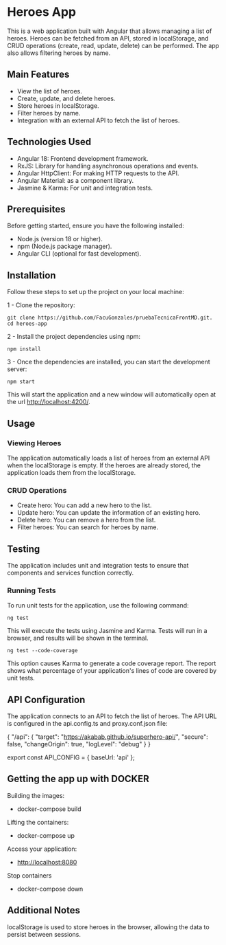 # Heroes App

This is a web application built with Angular that allows managing a list of heroes.
Heroes can be fetched from an API, stored in localStorage, and CRUD operations (create, read, update, delete) can be performed.
The app also allows filtering heroes by name.

## Main Features

* View the list of heroes.
* Create, update, and delete heroes.
* Store heroes in localStorage.
* Filter heroes by name.
* Integration with an external API to fetch the list of heroes.

## Technologies Used

* Angular 18: Frontend development framework.
* RxJS: Library for handling asynchronous operations and events.
* Angular HttpClient: For making HTTP requests to the API.
* Angular Material: as a component library.
* Jasmine & Karma: For unit and integration tests.

## Prerequisites

Before getting started, ensure you have the following installed:

* Node.js (version 18 or higher).
* npm (Node.js package manager).
* Angular CLI (optional for fast development).

## Installation

Follow these steps to set up the project on your local machine:

1 - Clone the repository:

    git clone https://github.com/FacuGonzales/pruebaTecnicaFrontMD.git.
    cd heroes-app

2 - Install the project dependencies using npm:

    npm install

3 - Once the dependencies are installed, you can start the development server:

    npm start

This will start the application and a new window will automatically open at the url <http://localhost:4200/>.

## Usage

### Viewing Heroes

The application automatically loads a list of heroes from an external API when the localStorage is empty. If the heroes are already stored, the application loads them from the localStorage.

### CRUD Operations

* Create hero: You can add a new hero to the list.
* Update hero: You can update the information of an existing hero.
* Delete hero: You can remove a hero from the list.
* Filter heroes: You can search for heroes by name.

## Testing

The application includes unit and integration tests to ensure that components and services function correctly.

### Running Tests

To run unit tests for the application, use the following command:

    ng test 
This will execute the tests using Jasmine and Karma. Tests will run in a browser, and results will be shown in the terminal.

    ng test --code-coverage
This option causes Karma to generate a code coverage report. The report shows what percentage of your application's lines of code are covered by unit tests.

## API Configuration

The application connects to an API to fetch the list of heroes. The API URL is configured in the api.config.ts and proxy.conf.json file:

{
  "/api": {
    "target": "<https://akabab.github.io/superhero-api/>",
    "secure": false,
    "changeOrigin": true,
    "logLevel": "debug"
  }
}

export const API_CONFIG = {
  baseUrl: 'api'
};

## Getting the app up with DOCKER

Building the images:

* docker-compose build

Lifting the containers:

* docker-compose up

Access your application:

* <http://localhost:8080>
  
Stop containers

* docker-compose down
  
## Additional Notes

localStorage is used to store heroes in the browser, allowing the data to persist between sessions.
